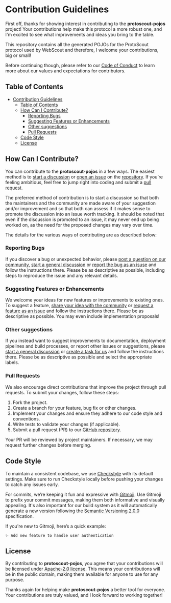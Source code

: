 # Contribution Guidelines

First off, thanks for showing interest in contributing to the **protoscout-pojos** project! Your contributions help make this protocol a more robust one, and I'm excited to see what improvements and ideas you bring to the table.

This repository contains all the generated POJOs for the ProtoScout protocol used by WebScout and therefore, I welcome your contributions, big or small!

Before continuing though, please refer to our [Code of Conduct](./CODE_OF_CONDUCT.md) to learn more about our values and expectations for contributors.

## Table of Contents

- [Contribution Guidelines](#contribution-guidelines)
  - [Table of Contents](#table-of-contents)
  - [How Can I Contribute?](#how-can-i-contribute)
    - [Reporting Bugs](#reporting-bugs)
    - [Suggesting Features or Enhancements](#suggesting-features-or-enhancements)
    - [Other suggestions](#other-suggestions)
    - [Pull Requests](#pull-requests)
  - [Code Style](#code-style)
  - [License](#license)

## How Can I Contribute?

You can contribute to the **protoscout-pojos** in a few ways. The easiest method is to [start a discussion](https://github.com/lengors/protoscout-pojos/discussions) or [open an issue](https://github.com/lengors/protoscout-pojos/issues) on the [repository](https://github.com/lengors/protoscout-pojos). If you’re feeling ambitious, feel free to jump right into coding and submit a [pull request](https://github.com/lengors/protoscout-pojos/pulls).

The preferred method of contribution is to start a discussion so that both the maintainers and the community are made aware of your suggestion and/or improvement and so that both can assess if it makes sense to promote the discussion into an issue worth tracking. It should be noted that even if the discussion is promoted to an issue, it may never end up being worked on, as the need for the proposed changes may vary over time.

The details for the various ways of contributing are as described below:

### Reporting Bugs

If you discover a bug or unexpected behavior, please [post a question on our community](https://github.com/lengors/protoscout-pojos/discussions/new?category=q-a), [start a general discussion](https://github.com/lengors/protoscout-pojos/discussions/new?category=general) or [report the bug as an isuse](https://github.com/lengors/protoscout-pojos/issues/new?template=bug_report.yml) and follow the instructions there.
Please be as descriptive as possible, including steps to reproduce the issue and any relevant details.

### Suggesting Features or Enhancements

We welcome your ideas for new features or improvements to existing ones. To suggest a feature, [share your idea with the community](https://github.com/lengors/protoscout-pojos/discussions/new?category=ideas) or [request a feature as an issue](https://github.com/lengors/protoscout-pojos/issues/new?template=feature_request.yml) and follow the instructions there. Please be as descriptive as possible. You may even include implementation proposals!

### Other suggestions

If you instead want to suggest improvements to documentation, deployment pipelines and build processes, or report other issues or suggestions, please [start a general discussion](https://github.com/lengors/protoscout-pojos/discussions/new?category=general) or [create a task for us](https://github.com/lengors/protoscout-pojos/issues/new?template=create_task.yml) and follow the instructions there. Please be as descriptive as possible and select the appropriate labels.

### Pull Requests

We also encourage direct contributions that improve the project through pull requests. To submit your changes, follow these steps:

1. Fork the project.
2. Create a branch for your feature, bug fix or other changes.
3. Implement your changes and ensure they adhere to our code style and conventions.
4. Write tests to validate your changes (if applicable).
5. Submit a pull request (PR) to our [GitHub repository](https://github.com/lengors/protoscout-pojos).

Your PR will be reviewed by project maintainers. If necessary, we may request further changes before merging.

## Code Style

To maintain a consistent codebase, we use [Checkstyle](https://checkstyle.org/) with its default settings. Make sure to run Checkstyle locally before pushing your changes to catch any issues early.

For commits, we’re keeping it fun and expressive with [Gitmoji](https://gitmoji.dev/). Use Gitmoji to prefix your commit messages, making them both informative and visually appealing. It's also important for our build system as it will automatically generate a new version following the [Semantic Versioning 2.0.0](https://semver.org/) specification.

If you're new to Gitmoji, here’s a quick example:

```
✨ Add new feature to handle user authentication
```

## License

By contributing to **protoscout-pojos**, you agree that your contributions will be licensed under [Apache-2.0 license](./LICENSE). This means your contributions will be in the public domain, making them available for anyone to use for any purpose.

Thanks again for helping make **protoscout-pojos** a better tool for everyone. Your contributions are truly valued, and I look forward to working together!
